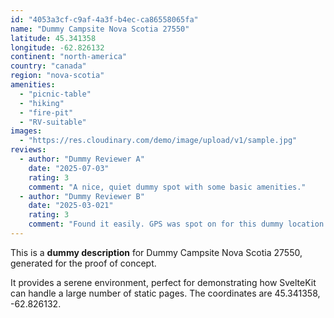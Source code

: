 ```yaml
---
id: "4053a3cf-c9af-4a3f-b4ec-ca86558065fa"
name: "Dummy Campsite Nova Scotia 27550"
latitude: 45.341358
longitude: -62.826132
continent: "north-america"
country: "canada"
region: "nova-scotia"
amenities:
  - "picnic-table"
  - "hiking"
  - "fire-pit"
  - "RV-suitable"
images:
  - "https://res.cloudinary.com/demo/image/upload/v1/sample.jpg"
reviews:
  - author: "Dummy Reviewer A"
    date: "2025-07-03"
    rating: 3
    comment: "A nice, quiet dummy spot with some basic amenities."
  - author: "Dummy Reviewer B"
    date: "2025-03-021"
    rating: 3
    comment: "Found it easily. GPS was spot on for this dummy location."
---
```


This is a **dummy description** for Dummy Campsite Nova Scotia 27550, generated for the proof of concept.

It provides a serene environment, perfect for demonstrating how SvelteKit can handle a large number of static pages. The coordinates are 45.341358, -62.826132.
